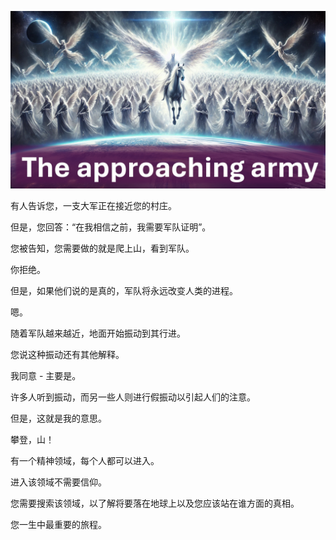 ![Video cover image](../cover.jpg "cover photo")

有人告诉您，一支大军正在接近您的村庄。

但是，您回答：“在我相信之前，我需要军队证明”。

您被告知，您需要做的就是爬上山，看到军队。

你拒绝。

但是，如果他们说的是真的，军队将永远改变人类的进程。

嗯。

随着军队越来越近，地面开始振动到其行进。

您说这种振动还有其他解释。

我同意 - 主要是。

许多人听到振动，而另一些人则进行假振动以引起人们的注意。

但是，这就是我的意思。

攀登，山！

有一个精神领域，每个人都可以进入。

进入该领域不需要信仰。

您需要搜索该领域，以了解将要落在地球上以及您应该站在谁方面的真相。

您一生中最重要的旅程。